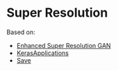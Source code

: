 # Super Resolution

Based on:
* [Enhanced Super Resolution GAN](https://tfhub.dev/captain-pool/esrgan-tf2/1)
* [KerasApplications](https://github.com/EN10/KerasApplications)
* [Save](https://github.com/EN10/KerasCIFAR/blob/master/utils/save.py)
